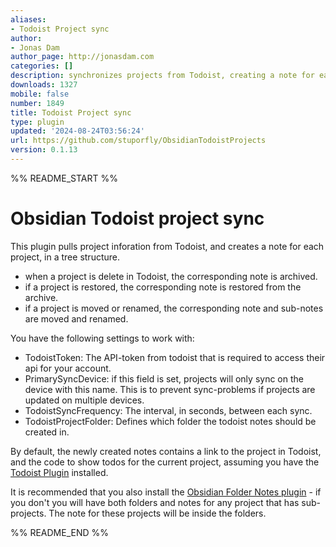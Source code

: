 ```yaml
---
aliases:
- Todoist Project sync
author:
- Jonas Dam
author_page: http://jonasdam.com
categories: []
description: synchronizes projects from Todoist, creating a note for each.
downloads: 1327
mobile: false
number: 1849
title: Todoist Project sync
type: plugin
updated: '2024-08-24T03:56:24'
url: https://github.com/stuporfly/ObsidianTodoistProjects
version: 0.1.13
---
```


%% README_START %%

# Obsidian Todoist project sync

This plugin pulls project inforation from Todoist, and creates a note for each project, in a tree structure.

- when a project is delete in Todoist, the corresponding note is archived.
- if a project is restored, the corresponding note is restored from the archive.
- if a project is moved or renamed, the corresponding note and sub-notes are moved and renamed. 


You have the following settings to work with: 
 - TodoistToken: The API-token from todoist that is required to access their api for your account.
 - PrimarySyncDevice: if this field is set, projects will only sync on the device with this name. This is to prevent sync-problems if projects are updated on multiple devices.
 - TodoistSyncFrequency: The interval, in seconds, between each sync.
 - TodoistProjectFolder: Defines which folder the todoist notes should be created in. 
    
    
By default, the newly created notes contains a link to the project in Todoist, and the code to show todos for the current project, assuming you have the [Todoist Plugin](https://obsidian.md/plugins?id=todoist-sync-plugin) installed.


It is recommended that you also install the [Obsidian Folder Notes plugin](https://obsidian.md/plugins?id=folder-notes) - if you don't you will have both folders and notes for any project that has sub-projects. The note for these projects will be inside the folders.


%% README_END %%